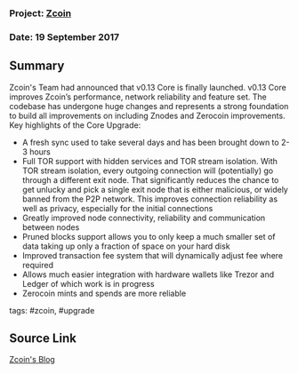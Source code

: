 ### Project: [Zcoin](../projects/zcoin.md)
### Date: 19 September 2017
## Summary
  
Zcoin's Team had announced that v0.13 Core is finally launched.
v0.13 Core improves Zcoin’s performance, network reliability and feature set. The codebase has undergone huge changes and represents a strong foundation to build all improvements on including Znodes and Zerocoin improvements.
Key highlights of the Core Upgrade:
* A fresh sync used to take several days and has been brought down to 2-3 hours  
* Full TOR support with hidden services and TOR stream isolation. With TOR stream isolation,  every outgoing connection will (potentially) go through a different exit node. That significantly reduces the chance to get unlucky and pick a single exit node that is either malicious, or widely banned from the P2P network. This improves connection reliability as well as privacy, especially for the initial connections  
* Greatly improved node connectivity, reliability and communication between nodes  
* Pruned blocks support allows you to only keep a much smaller set of data taking up only a fraction of space on your hard disk  
* Improved transaction fee system that will dynamically adjust fee where required  
* Allows much easier integration with hardware wallets like Trezor and Ledger of which work is in progress  
* Zerocoin mints and spends are more reliable  
  
tags: #zcoin, #upgrade
## Source Link
[Zcoin's Blog](https://zcoin.io/zcoin-core-upgrade-to-0-13-is-here/) 
